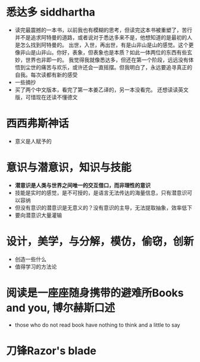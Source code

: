 # 悉达多 siddhartha
- 读完最震撼的一本书，以前我也有模糊的思考，但读完这本书被重塑了，苦行并不是追求阿特曼的道路，或者说对于悉达多来不是，他想知道的是最初的人是怎么找到阿特曼的。 出世，入世，再出世，有是山非山是山的感觉。这个更像非山是山非山。你好，表象，但表象也是本质？如此一体两位的东西有些玄妙，世界也非即一的。
我觉得我就像悉达多，但还在第一个阶段，远远没有体悟到尘世的痛苦与欢乐，或许还会一直摇摆。但我明白了，永远要追寻真正的自我。每次读都有新的感受
- 一些摘抄
- 买了两个中文版本，看完了第一本姜乙译的，另一本没看完。 还想读读英文版，可惜现在还读不懂德文
# 西西弗斯神话
- 意义是人赋予的
# 意识与潜意识，知识与技能
- **潜意识是人类与世界之间唯一的交互借口，而非理性的意识**
- 技能是实时的感觉，是不可授的，是语言无法传达的海量信息，只有潜意识可以容纳
- 但没有意识的潜意识是无意义的？没有意识的主导，无法提取抽象，效率低下
- 要向潜意识大量灌输
# 设计，美学，与分解，模仿，偷窃，创新
- 创造一些什么
- 值得学习的方法论
# 阅读是一座座随身携带的避难所Books and you, 博尔赫斯口述
- those who do not read book have nothing to think and a little to say
# 刀锋Razor's blade



